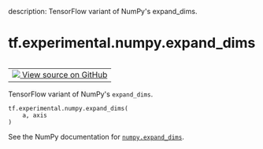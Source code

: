 description: TensorFlow variant of NumPy's expand_dims.

<div itemscope itemtype="http://developers.google.com/ReferenceObject">
<meta itemprop="name" content="tf.experimental.numpy.expand_dims" />
<meta itemprop="path" content="Stable" />
</div>

# tf.experimental.numpy.expand_dims

<!-- Insert buttons and diff -->

<table class="tfo-notebook-buttons tfo-api nocontent" align="left">
<td>
  <a target="_blank" href="https://github.com/tensorflow/tensorflow/blob/r2.4/tensorflow/python/ops/numpy_ops/np_array_ops.py#L802-L805">
    <img src="https://www.tensorflow.org/images/GitHub-Mark-32px.png" />
    View source on GitHub
  </a>
</td>
</table>



TensorFlow variant of NumPy's `expand_dims`.

<pre class="devsite-click-to-copy prettyprint lang-py tfo-signature-link">
<code>tf.experimental.numpy.expand_dims(
    a, axis
)
</code></pre>



<!-- Placeholder for "Used in" -->

See the NumPy documentation for [`numpy.expand_dims`](https://numpy.org/doc/1.16/reference/generated/numpy.expand_dims.html).